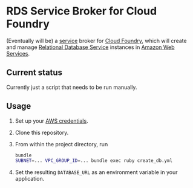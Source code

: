 # RDS Service Broker for Cloud Foundry

(Eventually will be) a [service](http://docs.cloudfoundry.org/services/) broker for [Cloud Foundry](http://cloudfoundry.org), which will create and manage [Relational Database Service](http://aws.amazon.com/rds/) instances in [Amazon Web Services](http://aws.amazon.com/).

## Current status

Currently just a script that needs to be run manually.

## Usage

1. Set up your [AWS credentials](http://docs.aws.amazon.com/sdkforruby/api/index.html#Credentials).
1. Clone this repository.
1. From within the project directory, run

    ```bash
    bundle
    SUBNET=... VPC_GROUP_ID=... bundle exec ruby create_db.yml
    ```

1. Set the resulting `DATABASE_URL` as an environment variable in your application.
